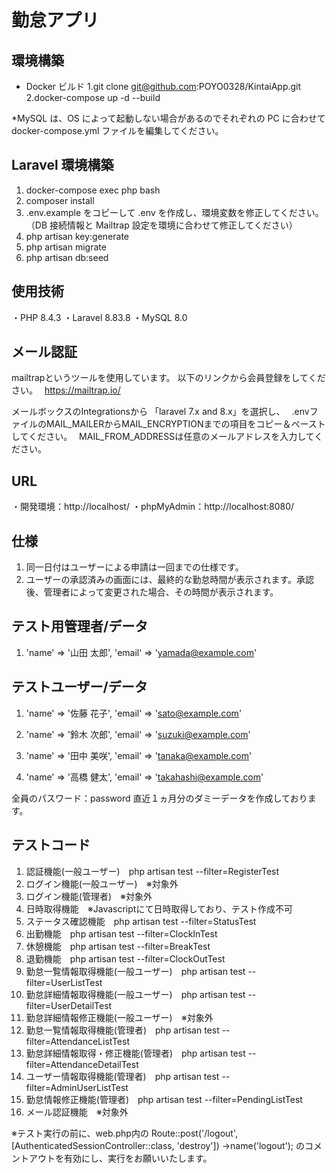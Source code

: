# 勤怠アプリ

## 環境構築

- Docker ビルド
  1.git clone git@github.com:POYO0328/KintaiApp.git
  2.docker-compose up -d --build

\*MySQL は、OS によって起動しない場合があるのでそれぞれの PC に合わせて docker-compose.yml ファイルを編集してください。

## Laravel 環境構築

1. docker-compose exec php bash
2. composer install
3. .env.example をコピーして .env を作成し、環境変数を修正してください。
（DB 接続情報と Mailtrap 設定を環境に合わせて修正してください）
4. php artisan key:generate
5. php artisan migrate
6. php artisan db:seed

## 使用技術

・PHP 8.4.3
・Laravel 8.83.8
・MySQL 8.0

## メール認証
mailtrapというツールを使用しています。
以下のリンクから会員登録をしてください。　
https://mailtrap.io/

メールボックスのIntegrationsから 「laravel 7.x and 8.x」を選択し、　
.envファイルのMAIL_MAILERからMAIL_ENCRYPTIONまでの項目をコピー＆ペーストしてください。　
MAIL_FROM_ADDRESSは任意のメールアドレスを入力してください。　

## URL

・開発環境：http://localhost/
・phpMyAdmin：http://localhost:8080/

## 仕様

1. 同一日付はユーザーによる申請は一回までの仕様です。
2. ユーザーの承認済みの画面には、最終的な勤怠時間が表示されます。承認後、管理者によって変更された場合、その時間が表示されます。

## テスト用管理者/データ
1. 'name' => '山田 太郎',
   'email' => 'yamada@example.com'

## テストユーザー/データ
1. 'name' => '佐藤 花子',
   'email' => 'sato@example.com'

2. 'name' => '鈴木 次郎',
   'email' => 'suzuki@example.com'

3. 'name' => '田中 美咲',
   'email' => 'tanaka@example.com'

4. 'name' => '高橋 健太',
   'email' => 'takahashi@example.com'

全員のパスワード：password
直近１ヵ月分のダミーデータを作成しております。

## テストコード
1. 認証機能(一般ユーザー)　php artisan test --filter=RegisterTest
2. ログイン機能(一般ユーザー)　※対象外
3. ログイン機能(管理者)　※対象外
4. 日時取得機能　※Javascriptにて日時取得しており、テスト作成不可　
5. ステータス確認機能　php artisan test --filter=StatusTest
6. 出勤機能　php artisan test --filter=ClockInTest
7. 休憩機能　php artisan test --filter=BreakTest
8. 退勤機能　php artisan test --filter=ClockOutTest
9. 勤怠一覧情報取得機能(一般ユーザー)　php artisan test --filter=UserListTest
10. 勤怠詳細情報取得機能(一般ユーザー)　php artisan test --filter=UserDetailTest
11. 勤怠詳細情報修正機能(一般ユーザー)　※対象外
12. 勤怠一覧情報取得機能(管理者)　php artisan test --filter=AttendanceListTest
13. 勤怠詳細情報取得・修正機能(管理者)　php artisan test --filter=AttendanceDetailTest
14. ユーザー情報取得機能(管理者)　php artisan test --filter=AdminUserListTest
15. 勤怠情報修正機能(管理者)　php artisan test --filter=PendingListTest
16. メール認証機能　※対象外

※テスト実行の前に、web.php内の
Route::post('/logout', [AuthenticatedSessionController::class, 'destroy'])
    ->name('logout');
のコメントアウトを有効にし、実行をお願いいたします。
